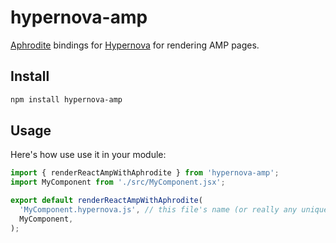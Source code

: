 # hypernova-amp

[Aphrodite](https://github.com/Khan/aphrodite) bindings for [Hypernova](https://github.com/airbnb/hypernova)
for rendering AMP pages.

## Install

```sh
npm install hypernova-amp
```

## Usage

Here's how use use it in your module:

```js
import { renderReactAmpWithAphrodite } from 'hypernova-amp';
import MyComponent from './src/MyComponent.jsx';

export default renderReactAmpWithAphrodite(
  'MyComponent.hypernova.js', // this file's name (or really any unique name)
  MyComponent,
);
```
